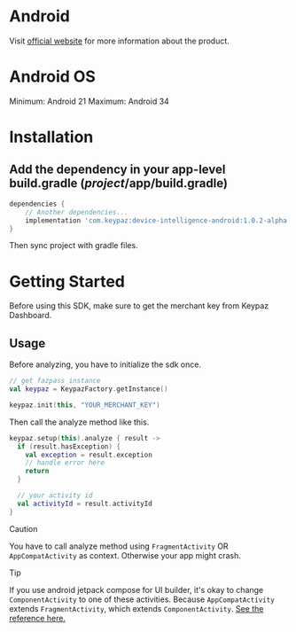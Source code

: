 # Android

Visit [official website](https://keypaz.com) for more information about the product.

# Android OS

Minimum: Android 21
Maximum: Android 34

# Installation

## Add the dependency in your app-level build.gradle (*project*/app/build.gradle)

```gradle
dependencies {
	// Another dependencies...
	implementation 'com.keypaz:device-intelligence-android:1.0.2-alpha.1'
}
```

Then sync project with gradle files.

# Getting Started

Before using this SDK, make sure to get the merchant key from Keypaz Dashboard.

## Usage

Before analyzing, you have to initialize the sdk once.

```kotlin
// get fazpass instance
val keypaz = KeypazFactory.getInstance()

keypaz.init(this, "YOUR_MERCHANT_KEY")
```

Then call the analyze method like this.

```kotlin
keypaz.setup(this).analyze { result ->
  if (result.hasException) {
    val exception = result.exception
    // handle error here
    return
  }

  // your activity id
  val activityId = result.activityId
}
```

> [!CAUTION]
> You have to call analyze method using `FragmentActivity` OR `AppCompatActivity` as context.
> Otherwise your app might crash.

> [!TIP]
> If you use android jetpack compose for UI builder, it's okay to change `ComponentActivity` to one of these activities.
> Because `AppCompatActivity` extends `FragmentActivity`, which extends `ComponentActivity`.
> [See the reference here.](https://stackoverflow.com/a/67364675)
